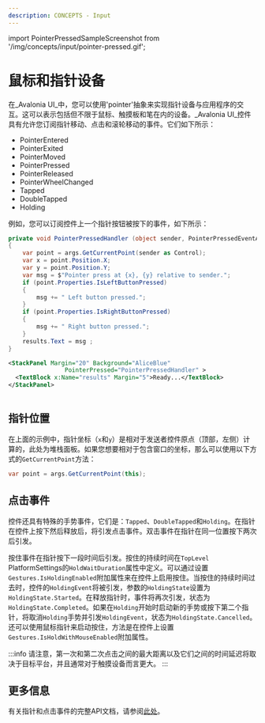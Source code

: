 ```yaml
---
description: CONCEPTS - Input
---
```


import PointerPressedSampleScreenshot from '/img/concepts/input/pointer-pressed.gif';

# 鼠标和指针设备

在_Avalonia UI_中，您可以使用'pointer'抽象来实现指针设备与应用程序的交互。这可以表示包括但不限于鼠标、触摸板和笔在内的设备。_Avalonia UI_控件具有允许您订阅指针移动、点击和滚轮移动的事件。它们如下所示：

* PointerEntered
* PointerExited
* PointerMoved
* PointerPressed
* PointerReleased
* PointerWheelChanged
* Tapped
* DoubleTapped
* Holding

例如，您可以订阅控件上一个指针按钮被按下的事件，如下所示：

```csharp title='C#'
private void PointerPressedHandler (object sender, PointerPressedEventArgs args)
{
    var point = args.GetCurrentPoint(sender as Control);
    var x = point.Position.X;
    var y = point.Position.Y;
    var msg = $"Pointer press at {x}, {y} relative to sender.";
    if (point.Properties.IsLeftButtonPressed)
    {
        msg += " Left button pressed.";
    }
    if (point.Properties.IsRightButtonPressed)
    {
        msg += " Right button pressed.";
    }
    results.Text = msg ;
}
```

```xml title='XAML'
<StackPanel Margin="20" Background="AliceBlue" 
                PointerPressed="PointerPressedHandler" >
  <TextBlock x:Name="results" Margin="5">Ready...</TextBlock>
</StackPanel>
```

<img src={PointerPressedSampleScreenshot} alt=""/>

## 指针位置

在上面的示例中，指针坐标（`x`和`y`）是相对于发送者控件原点（顶部，左侧）计算的，此处为堆栈面板。如果您想要相对于包含窗口的坐标，那么可以使用以下方式的`GetCurrentPoint`方法：

```csharp
var point = args.GetCurrentPoint(this);
```

## 点击事件

控件还具有特殊的手势事件，它们是：`Tapped`、`DoubleTapped`和`Holding`。在指针在控件上按下然后释放后，将引发点击事件。双击事件在指针在同一位置按下两次后引发。

按住事件在指针按下一段时间后引发。按住的持续时间在`TopLevel` PlatformSettings的`HoldWaitDuration`属性中定义。可以通过设置`Gestures.IsHoldingEnabled`附加属性来在控件上启用按住。当按住的持续时间过去时，控件的`HoldingEvent`将被引发，参数的`HoldingState`设置为`HoldingState.Started`。在释放指针时，事件将再次引发，状态为`HoldingState.Completed`。如果在`Holding`开始时启动新的手势或按下第二个指针，将取消`Holding`手势并引发`HoldingEvent`，状态为`HoldingState.Cancelled`。还可以使用鼠标指针来启动按住，方法是在控件上设置`Gestures.IsHoldWithMouseEnabled`附加属性。

:::info
请注意，第一次和第二次点击之间的最大距离以及它们之间的时间延迟将取决于目标平台，并且通常对于触摸设备而言更大。
:::

## 更多信息

有关指针和点击事件的完整API文档，请参阅[此处](http://reference.avaloniaui.net/api/Avalonia.Input/PointerEventArgs/)。